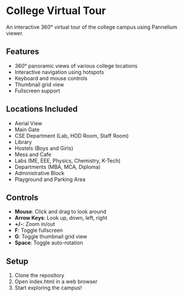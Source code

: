 # College Virtual Tour

An interactive 360° virtual tour of the college campus using Pannellum viewer.

## Features

- 360° panoramic views of various college locations
- Interactive navigation using hotspots
- Keyboard and mouse controls
- Thumbnail grid view
- Fullscreen support

## Locations Included

- Aerial View
- Main Gate
- CSE Department (Lab, HOD Room, Staff Room)
- Library
- Hostels (Boys and Girls)
- Mess and Cafe
- Labs (ME, EEE, Physics, Chemistry, K-Tech)
- Departments (MBA, MCA, Diploma)
- Administrative Block
- Playground and Parking Area

## Controls

- **Mouse**: Click and drag to look around
- **Arrow Keys**: Look up, down, left, right
- **+/-**: Zoom in/out
- **F**: Toggle fullscreen
- **G**: Toggle thumbnail grid view
- **Space**: Toggle auto-rotation

## Setup

1. Clone the repository
2. Open index.html in a web browser
3. Start exploring the campus!
